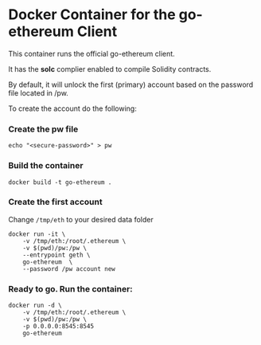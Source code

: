 # Docker Container for the go-ethereum Client

This container runs the official go-ethereum client.

It has the **solc** complier enabled to compile Solidity contracts.

By default, it will unlock the first (primary) account based on the password file located in /pw.

To create the account do the following:

### Create the pw file

    echo "<secure-password>" > pw

### Build the container

    docker build -t go-ethereum .

### Create the first account

Change `/tmp/eth` to your desired data folder

    docker run -it \
        -v /tmp/eth:/root/.ethereum \
        -v $(pwd)/pw:/pw \
        --entrypoint geth \
        go-ethereum  \
        --password /pw account new

### Ready to go. Run the container:


	docker run -d \
        -v /tmp/eth:/root/.ethereum \
        -v $(pwd)/pw:/pw \
        -p 0.0.0.0:8545:8545
        go-ethereum 


